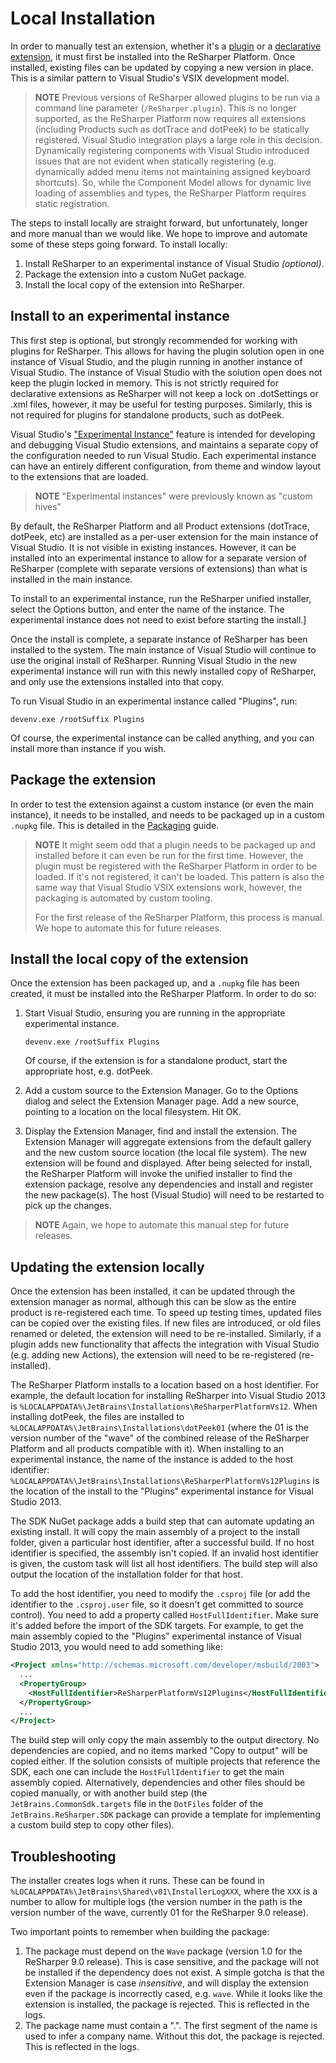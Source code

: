 ---
---

# Local Installation

In order to manually test an extension, whether it's a [plugin](../../Intro/CompiledExtensions.md) or a [declarative extension](../../Intro/DeclarativeExtensions.md), it must first be installed into the ReSharper Platform. Once installed, existing files can be updated by copying a new version in place. This is a similar pattern to Visual Studio's VSIX development model.

> **NOTE** Previous versions of ReSharper allowed plugins to be run via a command line parameter (`/ReSharper.plugin`). This is no longer supported, as the ReSharper Platform now requires all extensions (including Products such as dotTrace and dotPeek) to be statically registered. Visual Studio integration plays a large role in this decision. Dynamically registering components with Visual Studio introduced issues that are not evident when statically registering (e.g. dynamically added menu items not maintaining assigned keyboard shortcuts). So, while the Component Model allows for dynamic live loading of assemblies and types, the ReSharper Platform requires static registration.

The steps to install locally are straight forward, but unfortunately, longer and more manual than we would like. We hope to improve and automate some of these steps going forward. To install locally:

1. Install ReSharper to an experimental instance of Visual Studio *(optional)*.
2. Package the extension into a custom NuGet package.
3. Install the local copy of the extension into ReSharper.

## Install to an experimental instance

This first step is optional, but strongly recommended for working with plugins for ReSharper. This allows for having the plugin solution open in one instance of Visual Studio, and the plugin running in another instance of Visual Studio. The instance of Visual Studio with the solution open does not keep the plugin locked in memory. This is not strictly required for declarative extensions as ReSharper will not keep a lock on .dotSettings or .xml files, however, it may be useful for testing purposes. Similarly, this is not required for plugins for standalone products, such as dotPeek.

Visual Studio's ["Experimental Instance"](http://msdn.microsoft.com/en-us/library/bb166560.aspx) feature is intended for developing and debugging Visual Studio extensions, and maintains a separate copy of the configuration needed to run Visual Studio. Each experimental instance can have an entirely different configuration, from theme and window layout to the extensions that are loaded.

> **NOTE** "Experimental instances" were previously known as "custom hives"

By default, the ReSharper Platform and all Product extensions (dotTrace, dotPeek, etc) are installed as a per-user extension for the main instance of Visual Studio. It is not visible in existing instances. However, it can be installed into an experimental instance to allow for a separate version of ReSharper (complete with separate versions of extensions) than what is installed in the main instance.

To install to an experimental instance, run the ReSharper unified installer, select the Options button, and enter the name of the instance. The experimental instance does not need to exist before starting the install.]

Once the install is complete, a separate instance of ReSharper has been installed to the system. The main instance of Visual Studio will continue to use the original install of ReSharper. Running Visual Studio in the new experimental instance will run with this newly installed copy of ReSharper, and only use the extensions installed into that copy.

To run Visual Studio in an experimental instance called "Plugins", run:

```
devenv.exe /rootSuffix Plugins
```

Of course, the experimental instance can be called anything, and you can install more than instance if you wish.

## Package the extension

In order to test the extension against a custom instance (or even the main instance), it needs to be installed, and needs to be packaged up in a custom `.nupkg` file. This is detailed in the [Packaging](../Packaging.md) guide.

> **NOTE** It might seem odd that a plugin needs to be packaged up and installed before it can even be run for the first time. However, the plugin must be registered with the ReSharper Platform in order to be loaded. If it's not registered, it can't be loaded. This pattern is also the same way that Visual Studio VSIX extensions work, however, the packaging is automated by custom tooling.
>
> For the first release of the ReSharper Platform, this process is manual. We hope to automate this for future releases.

## Install the local copy of the extension

Once the extension has been packaged up, and a `.nupkg` file has been created, it must be installed into the ReSharper Platform. In order to do so:

1. Start Visual Studio, ensuring you are running in the appropriate experimental instance.

    ```
    devenv.exe /rootSuffix Plugins
    ```

    Of course, if the extension is for a standalone product, start the appropriate host, e.g. dotPeek.

2. Add a custom source to the Extension Manager. Go to the Options dialog and select the Extension Manager page. Add a new source, pointing to a location on the local filesystem. Hit OK.
3. Display the Extension Manager, find and install the extension. The Extension Manager will aggregate extensions from the default gallery and the new custom source location (the local file system). The new extension will be found and displayed. After being selected for install, the ReSharper Platform will invoke the unified installer to find the extension package, resolve any dependencies and install and register the new package(s). The host (Visual Studio) will need to be restarted to pick up the changes.

> **NOTE** Again, we hope to automate this manual step for future releases.

## Updating the extension locally

Once the extension has been installed, it can be updated through the extension manager as normal, although this can be slow as the entire product is re-registered each time. To speed up testing times, updated files can be copied over the existing files. If new files are introduced, or old files renamed or deleted, the extension will need to be re-installed. Similarly, if a plugin adds new functionality that affects the integration with Visual Studio (e.g. adding new Actions), the extension will need to be re-registered (re-installed).

The ReSharper Platform installs to a location based on a host identifier. For example, the default location for installing ReSharper into Visual Studio 2013 is `%LOCALAPPDATA%\JetBrains\Installations\ReSharperPlatformVs12`. When installing dotPeek, the files are installed to `%LOCALAPPDATA%\JetBrains\Installations\dotPeek01` (where the 01 is the version number of the "wave" of the combined release of the ReSharper Platform and all products compatible with it). When installing to an experimental instance, the name of the instance is added to the host identifier: `%LOCALAPPDATA%\JetBrains\Installations\ReSharperPlatformVs12Plugins` is the location of the install to the "Plugins" experimental instance for Visual Studio 2013.

The SDK NuGet package adds a build step that can automate updating an existing install. It will copy the main assembly of a project to the install folder, given a particular host identifier, after a successful build. If no host identifier is specified, the assembly isn't copied. If an invalid host identifier is given, the custom task will list all host identifiers. The build step will also output the location of the installation folder for that host.

To add the host identifier, you need to modify the `.csproj` file (or add the identifier to the `.csproj.user` file, so it doesn't get committed to source control). You need to add a property called `HostFullIdentifier`. Make sure it's added before the import of the SDK targets. For example, to get the main assembly copied to the "Plugins" experimental instance of Visual Studio 2013, you would need to add something like:

```xml
<Project xmlns="http://schemas.microsoft.com/developer/msbuild/2003">
  ...
  <PropertyGroup>
    <HostFullIdentifier>ReSharperPlatformVs12Plugins</HostFullIdentifier>
  </PropertyGroup>
  ...
</Project>
```

The build step will only copy the main assembly to the output directory. No dependencies are copied, and no items marked "Copy to output" will be copied either. If the solution consists of multiple projects that reference the SDK, each one can include the `HostFullIdentifier` to get the main assembly copied. Alternatively, dependencies and other files should be copied manually, or with another build step (the `JetBrains.CommonSdk.targets` file in the `DotFiles` folder of the `JetBrains.ReSharper.SDK` package can provide a template for implementing a custom build step to copy other files).

## Troubleshooting

The installer creates logs when it runs. These can be found in `%LOCALAPPDATA%\JetBrains\Shared\v01\InstallerLogXXX`, where the `XXX` is a number to allow for multiple logs (the version number in the path is the version number of the wave, currently 01 for the ReSharper 9.0 release).

Two important points to remember when building the package:

1. The package must depend on the `Wave` package (version 1.0 for the ReSharper 9.0 release). This is case sensitive, and the package will not be installed if the dependency does not exist. A simple gotcha is that the Extension Manager is case *insensitive*, and will display the extension even if the package is incorrectly cased, e.g. `wave`. While it looks like the extension is installed, the package is rejected. This is reflected in the logs.
2. The package name must contain a ".". The first segment of the name is used to infer a company name. Without this dot, the package is rejected. This is reflected in the logs.


